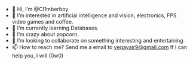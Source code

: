 - 👋 Hi, I’m @Cl1mberboy
- 👀 I’m interested in  artificial intelligence and vision, electronics, FPS video games and coffee.
- 🌱 I’m currently learning Databases.
- 🍿 I’m  crazy about popcorn.
- 💞️ I’m looking to collaborate on something interesting and entertaining
- 📫 How to reach me? Send me a email to vegayair9@gmail.com If I can help you, I will (0w0)
<!---
Cl1mberboy/Cl1mberboy is a ✨ special ✨ repository because its `README.md` (this file) appears on your GitHub profile.
You can click the Preview link to take a look at your changes.
--->
